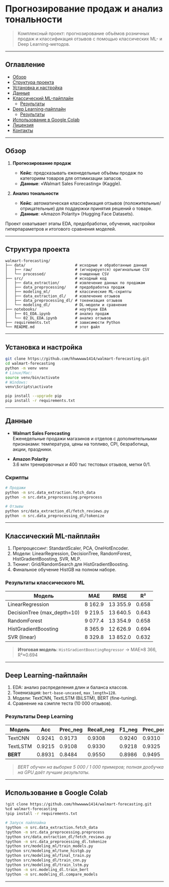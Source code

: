 # Прогнозирование продаж и анализ тональности

> Комплексный проект: прогнозирование объёмов розничных продаж и классификация отзывов с помощью классических ML- и Deep Learning-методов.

---

## Оглавление

- [Обзор](#обзор)  
- [Структура проекта](#структура-проекта)  
- [Установка и настройка](#установка-и-настройка)  
- [Данные](#данные)  
- [Классический ML-пайплайн](#классический-ml-пайплайн)  
  - [Результаты](#результаты-классического-ml)  
- [Deep Learning-пайплайн](#deep-learning-пайплайн)  
  - [Результаты](#результаты-deep-learning)  
- [Использование в Google Colab](#использование-в-google-colab)  
- [Лицензия](#лицензия)  
- [Контакты](#контакты)

---

## Обзор

1. **Прогнозирование продаж**  
   - **Кейс**: предсказывать еженедельные объёмы продаж по категориям товаров для оптимизации запасов.  
   - **Данные**: «Walmart Sales Forecasting» (Kaggle).  

2. **Анализ тональности**  
   - **Кейс**: автоматическая классификация отзывов (положительные/отрицательные) для поддержки принятия решений о товаре.  
   - **Данные**: «Amazon Polarity» (Hugging Face Datasets).  

Проект охватывает этапы EDA, предобработки, обучения, настройки гиперпараметров и итогового сравнения моделей.

---

## Структура проекта

```
walmart-forecasting/
├── data/                      # исходные и обработанные данные
│   ├── raw/                   # (игнорируется) оригинальные CSV
│   └── processed/             # очищенные CSV
├── src/                       # исходный код
│   ├── data_extraction/       # извлечение данных по продажам
│   ├── data_preprocessing/    # предобработка продаж
│   ├── modeling_ml/           # классические ML-скрипты
│   ├── data_extraction_dl/    # извлечение отзывов
│   ├── data_preprocessing_dl/ # токенизация отзывов
│   └── modeling_dl/           # DL-модели и сравнение
├── notebooks/                 # ноутбуки EDA
│   ├── 01_EDA.ipynb           # анализ продаж
│   └── 02_DL_EDA.ipynb        # анализ отзывов
├── requirements.txt           # зависимости Python
└── README.md                  # этот файл
```

---

## Установка и настройка

```bash
git clone https://github.com/hhwwwww1414/walmart-forecasting.git
cd walmart-forecasting
python -m venv venv
# Linux/Mac:
source venv/bin/activate
# Windows:
venv\Scripts\activate

pip install --upgrade pip
pip install -r requirements.txt
```

---

## Данные

- **Walmart Sales Forecasting**  
  Еженедельные продажи магазинов и отделов с дополнительными признаками: температура, цены на топливо, CPI, безработица, акции, праздники.

- **Amazon Polarity**  
  3.6 млн тренировочных и 400 тыс тестовых отзывов, метки 0/1.

### Скрипты

```bash
# Продажи
python -m src.data_extraction.fetch_data
python -m src.data_preprocessing.preprocess

# Отзывы
python src/data_extraction_dl/fetch_reviews.py
python -m src.data_preprocessing_dl/tokenize
```

---

## Классический ML-пайплайн

1. Препроцессинг: StandardScaler, PCA, OneHotEncoder.  
2. Модели: LinearRegression, DecisionTree, RandomForest, HistGradientBoosting, SVR, MLP.  
3. Тюнинг: Grid/RandomSearch для HistGradientBoosting.  
4. Финальное обучение HistGB на полном наборе.

### Результаты классического ML

| Модель                      | MAE    | RMSE    | R²    |
|-----------------------------|--------|---------|-------|
| LinearRegression            | 8 162.9|13 355.9 |0.658  |
| DecisionTree (max_depth=10) | 9 219.5|13 640.5 |0.643  |
| RandomForest                | 9 077.4|13 354.9 |0.658  |
| HistGradientBoosting        | 8 365.9|12 626.9 |0.694  |
| SVR (linear)                | 8 329.8|13 852.0 |0.632  |

> **Итоговая модель**: `HistGradientBoostingRegressor` → MAE≈8 366, R²≈0.694

---

## Deep Learning-пайплайн

1. EDA: анализ распределения длин и баланса классов.  
2. Токенизация: `bert-base-uncased`, `max_length=128`.  
3. Модели: TextCNN, TextLSTM (BiLSTM), BERT (fine-tuning).  
4. Сравнение на сэмпле теста (10 000 отзывов).

### Результаты Deep Learning

| Модель   | Acc   | Prec_neg | Recall_neg | F1_neg | Prec_pos | Recall_pos | F1_pos |
|----------|-------|----------|------------|--------|----------|------------|--------|
| TextCNN  |0.9241 |0.9173    |0.9308      |0.9240  |0.9310    |0.9175      |0.9242  |
| TextLSTM |0.9215 |0.9108    |0.9330      |0.9218  |0.9325    |0.9102      |0.9212  |
| **BERT** |0.8931 |0.8484    |0.9550      |0.8986  |0.9495    |0.8322      |0.8870  |

> *BERT обучен на выборке 5 000 / 1 000 примеров; полная дообучка на GPU даёт лучшие результаты.*

---

## Использование в Google Colab

```bash
!git clone https://github.com/hhwwwww1414/walmart-forecasting.git
%cd walmart-forecasting
!pip install -r requirements.txt

# Запуск пайплайна
!python -m src.data_extraction.fetch_data
!python -m src.data_preprocessing.preprocess
!python src/data_extraction_dl/fetch_reviews.py
!python -m src.data_preprocessing_dl.tokenize
!python src/modeling_ml/train_models.py
!python src/modeling_ml/tune_histgb.py
!python src/modeling_ml/final_train.py
!python src/modeling_dl/train_cnn.py
!python src/modeling_dl/train_lstm.py
!python -m src.modeling_dl.train_bert
!python -m src.modeling_dl.compare_models
```

---
